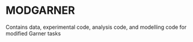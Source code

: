# MODGARNER
Contains data, experimental code, analysis code, and modelling code for modified Garner tasks
